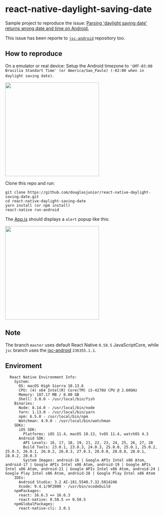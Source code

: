 # react-native-daylight-saving-date

Sample project to reproduce the issue: [Parsing 'daylight saving date' returns wrong date and time on Android.](https://github.com/facebook/react-native/issues/23657)

This issue has been reporte to [`jsc-android`](https://github.com/react-native-community/jsc-android-buildscripts/issues/88) repository too.

## How to reproduce 

On a emulator or real device: Setup the Android timezone to `'GMT-03:00 Brasilia Standart Time' (or America/Sao_Paulo) (-02:00 when in daylight saving date)`.

<img src="https://raw.githubusercontent.com/douglasjunior/react-native-daylight-saving-date/master/screenshots/timezone-config.png" width="300" />

Clone this repo and run:

```
git clone https://github.com/douglasjunior/react-native-daylight-saving-date.git
cd react-native-daylight-saving-date
yarn install (or npm install)
react-native run-android
```

The [App.js](https://github.com/douglasjunior/react-native-daylight-saving-date/blob/master/App.js) should displays a `alert` popup like this:

<img src="https://raw.githubusercontent.com/douglasjunior/react-native-daylight-saving-date/master/screenshots/alert-wrong-date.png" width="300" />

## Note

The branch `master` uses default React Native `0.58.5` JavaScriptCore, while `jsc` branch uses the [jsc-android](https://github.com/react-native-community/jsc-android-buildscripts) `236355.1.1`.

## Enviroment

```
  React Native Environment Info:
    System:
      OS: macOS High Sierra 10.13.6
      CPU: (4) x64 Intel(R) Core(TM) i5-4278U CPU @ 2.60GHz
      Memory: 187.17 MB / 8.00 GB
      Shell: 3.0.0 - /usr/local/bin/fish
    Binaries:
      Node: 8.14.0 - /usr/local/bin/node
      Yarn: 1.13.0 - /usr/local/bin/yarn
      npm: 6.5.0 - /usr/local/bin/npm
      Watchman: 4.9.0 - /usr/local/bin/watchman
    SDKs:
      iOS SDK:
        Platforms: iOS 11.4, macOS 10.13, tvOS 11.4, watchOS 4.3
      Android SDK:
        API Levels: 16, 17, 18, 19, 21, 22, 23, 24, 25, 26, 27, 28
        Build Tools: 23.0.1, 23.0.3, 24.0.3, 25.0.0, 25.0.1, 25.0.2, 25.0.3, 26.0.1, 26.0.2, 26.0.3, 27.0.3, 28.0.0, 28.0.0, 28.0.1, 28.0.2, 28.0.3
        System Images: android-16 | Google APIs Intel x86 Atom, android-17 | Google APIs Intel x86 Atom, android-19 | Google APIs Intel x86 Atom, android-21 | Google APIs Intel x86 Atom, android-24 | Google Play Intel x86 Atom, android-28 | Google Play Intel x86 Atom
    IDEs:
      Android Studio: 3.2 AI-181.5540.7.32.5014246
      Xcode: 9.4.1/9F2000 - /usr/bin/xcodebuild
    npmPackages:
      react: 16.6.3 => 16.6.3 
      react-native: 0.58.5 => 0.58.5 
    npmGlobalPackages:
      react-native-cli: 2.0.1
```
